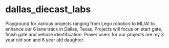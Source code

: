 # dallas_diecast_labs
Playground for various projects ranging from Lego robotics to ML/AI to enhance our 6 lane track in Dallas, Texas. Projects will focus on start gate, finish gate and vehicle identification. Power users for our projects are my 3 year old son and 6 year old daughter.
